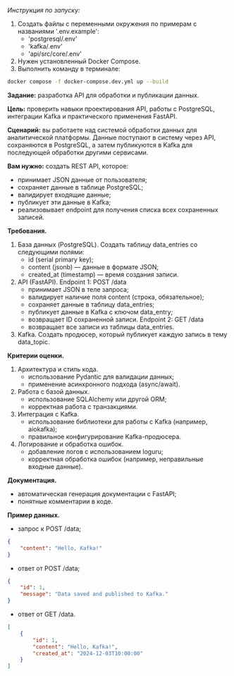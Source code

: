 *Инструкция по запуску:*
1. Создать файлы с переменными окружения по примерам с названиями '.env.example': 
    - 'postgresql/.env'
    - 'kafka/.env'
    - 'api/src/core/.env'
2. Нужен установленный Docker Compose.
3. Выполнить команду в терминале:
```bash
docker compose -f docker-compose.dev.yml up --build
```



**Задание:** разработка API для обработки и публикации данных.

**Цель:** проверить навыки проектирования API, работы с PostgreSQL, интеграции Kafka и практического применения FastAPI.

**Сценарий:** вы работаете над системой обработки данных для аналитической платформы. Данные поступают в систему через API, сохраняются в PostgreSQL, а затем публикуются в Kafka для последующей обработки другими сервисами.

**Вам нужно:** создать REST API, которое: 
  - принимает JSON данные от пользователя;
  - сохраняет данные в таблице PostgreSQL; 
  - валидирует входящие данные;
  - публикует эти данные в Kafka;
  - реализовывает endpoint для получения списка всех сохраненных записей.

**Требования.**
1. База данных (PostgreSQL).
  Создать таблицу data_entries со следующими полями:
    - id (serial primary key);
    - content (jsonb) — данные в формате JSON;
    - created_at (timestamp) — время создания записи.
2. API (FastAPI).
  Endpoint 1: POST /data
    - принимает JSON в теле запроса;
    - валидирует наличие поля content (строка, обязательное);
    - сохраняет данные в таблицу data_entries;
    - публикует данные в Kafka с ключом data_entry;
    - возвращает ID сохраненной записи.
  Endpoint 2: GET /data
    - возвращает все записи из таблицы data_entries.
3. Kafka.
  Создать продюсер, который публикует каждую запись в тему data_topic.

**Критерии оценки.**
1. Архитектура и стиль кода.
    - использование Pydantic для валидации данных;
    - применение асинхронного подхода (async/await).
2. Работа с базой данных.
    - использование SQLAlchemy или другой ORM;
    - корректная работа с транзакциями.
3. Интеграция с Kafka.
    - использование библиотеки для работы с Kafka (например, aiokafka); 
    - правильное конфигурирование Kafka-продюсера.
4. Логирование и обработка ошибок.
    - добавление логов с использованием loguru;
    - корректная обработка ошибок (например, неправильные входные данные).

**Документация.**
  - автоматическая генерация документации с FastAPI;
  - понятные комментарии в коде.

**Пример данных.**
  - запрос к POST /data;
  ```json
  {
      "content": "Hello, Kafka!"
  }
  ```
  - ответ от POST /data;
  ```json
  {
      "id": 1,
      "message": "Data saved and published to Kafka."
  }
  ```

  - ответ от GET /data.
  ```json
  [
      {
          "id": 1,
          "content": "Hello, Kafka!",
          "created_at": "2024-12-03T10:00:00"
      }
  ]
  ```

